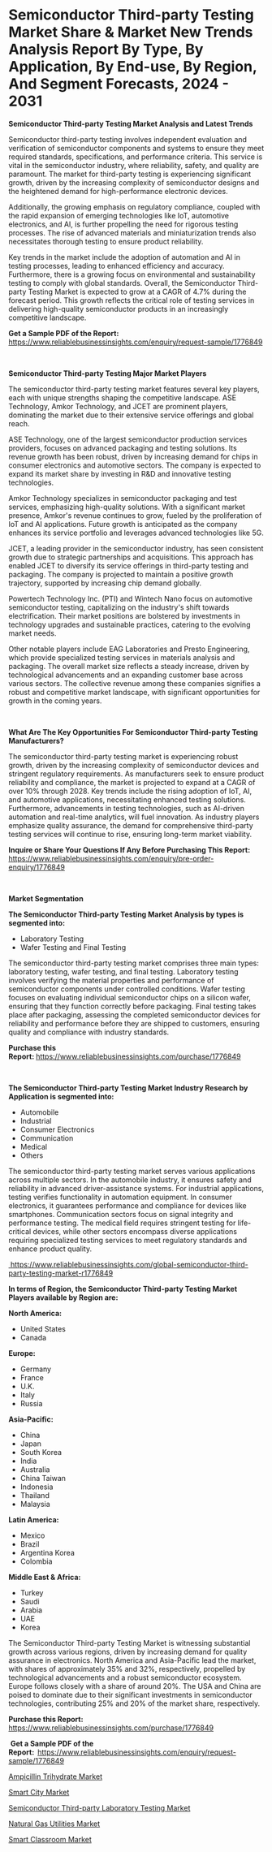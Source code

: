 <p><h1>Semiconductor Third-party Testing Market Share & Market New Trends Analysis Report By Type, By Application, By End-use, By Region, And Segment Forecasts, 2024 - 2031</h1></p><p><strong>Semiconductor Third-party Testing Market Analysis and Latest Trends</strong></p>
<p><p>Semiconductor third-party testing involves independent evaluation and verification of semiconductor components and systems to ensure they meet required standards, specifications, and performance criteria. This service is vital in the semiconductor industry, where reliability, safety, and quality are paramount. The market for third-party testing is experiencing significant growth, driven by the increasing complexity of semiconductor designs and the heightened demand for high-performance electronic devices. </p><p>Additionally, the growing emphasis on regulatory compliance, coupled with the rapid expansion of emerging technologies like IoT, automotive electronics, and AI, is further propelling the need for rigorous testing processes. The rise of advanced materials and miniaturization trends also necessitates thorough testing to ensure product reliability. </p><p>Key trends in the market include the adoption of automation and AI in testing processes, leading to enhanced efficiency and accuracy. Furthermore, there is a growing focus on environmental and sustainability testing to comply with global standards. Overall, the Semiconductor Third-party Testing Market is expected to grow at a CAGR of 4.7% during the forecast period. This growth reflects the critical role of testing services in delivering high-quality semiconductor products in an increasingly competitive landscape.</p></p>
<p><strong>Get a Sample PDF of the Report:&nbsp;</strong> <a href="https://www.reliablebusinessinsights.com/enquiry/request-sample/1776849?utm_campaign=1877&utm_medium=2&utm_source=Github&utm_content=ia&utm_term=20122024&utm_id=semiconductor-third-party-testing">https://www.reliablebusinessinsights.com/enquiry/request-sample/1776849</a></p>
<p>&nbsp;</p>
<p><strong>Semiconductor Third-party Testing Major Market Players</strong></p>
<p><p>The semiconductor third-party testing market features several key players, each with unique strengths shaping the competitive landscape. ASE Technology, Amkor Technology, and JCET are prominent players, dominating the market due to their extensive service offerings and global reach.</p><p>ASE Technology, one of the largest semiconductor production services providers, focuses on advanced packaging and testing solutions. Its revenue growth has been robust, driven by increasing demand for chips in consumer electronics and automotive sectors. The company is expected to expand its market share by investing in R&D and innovative testing technologies.</p><p>Amkor Technology specializes in semiconductor packaging and test services, emphasizing high-quality solutions. With a significant market presence, Amkor's revenue continues to grow, fueled by the proliferation of IoT and AI applications. Future growth is anticipated as the company enhances its service portfolio and leverages advanced technologies like 5G.</p><p>JCET, a leading provider in the semiconductor industry, has seen consistent growth due to strategic partnerships and acquisitions. This approach has enabled JCET to diversify its service offerings in third-party testing and packaging. The company is projected to maintain a positive growth trajectory, supported by increasing chip demand globally.</p><p>Powertech Technology Inc. (PTI) and Wintech Nano focus on automotive semiconductor testing, capitalizing on the industry's shift towards electrification. Their market positions are bolstered by investments in technology upgrades and sustainable practices, catering to the evolving market needs.</p><p>Other notable players include EAG Laboratories and Presto Engineering, which provide specialized testing services in materials analysis and packaging. The overall market size reflects a steady increase, driven by technological advancements and an expanding customer base across various sectors. The collective revenue among these companies signifies a robust and competitive market landscape, with significant opportunities for growth in the coming years.</p></p>
<p>&nbsp;</p>
<p><strong>What Are The Key Opportunities For Semiconductor Third-party Testing Manufacturers?</strong></p>
<p><p>The semiconductor third-party testing market is experiencing robust growth, driven by the increasing complexity of semiconductor devices and stringent regulatory requirements. As manufacturers seek to ensure product reliability and compliance, the market is projected to expand at a CAGR of over 10% through 2028. Key trends include the rising adoption of IoT, AI, and automotive applications, necessitating enhanced testing solutions. Furthermore, advancements in testing technologies, such as AI-driven automation and real-time analytics, will fuel innovation. As industry players emphasize quality assurance, the demand for comprehensive third-party testing services will continue to rise, ensuring long-term market viability.</p></p>
<p><strong>Inquire or Share Your Questions If Any Before Purchasing This Report:</strong> <a href="https://www.reliablebusinessinsights.com/enquiry/pre-order-enquiry/1776849?utm_campaign=1877&utm_medium=2&utm_source=Github&utm_content=ia&utm_term=20122024&utm_id=semiconductor-third-party-testing">https://www.reliablebusinessinsights.com/enquiry/pre-order-enquiry/1776849</a></p>
<p>&nbsp;</p>
<p><strong>Market Segmentation</strong></p>
<p><strong>The Semiconductor Third-party Testing Market Analysis by types is segmented into:</strong></p>
<p><ul><li>Laboratory Testing</li><li>Wafer Testing and Final Testing</li></ul></p>
<p><p>The semiconductor third-party testing market comprises three main types: laboratory testing, wafer testing, and final testing. Laboratory testing involves verifying the material properties and performance of semiconductor components under controlled conditions. Wafer testing focuses on evaluating individual semiconductor chips on a silicon wafer, ensuring that they function correctly before packaging. Final testing takes place after packaging, assessing the completed semiconductor devices for reliability and performance before they are shipped to customers, ensuring quality and compliance with industry standards.</p></p>
<p><strong>Purchase this Report:&nbsp;</strong><a href="https://www.reliablebusinessinsights.com/purchase/1776849?utm_campaign=1877&utm_medium=2&utm_source=Github&utm_content=ia&utm_term=20122024&utm_id=semiconductor-third-party-testing">https://www.reliablebusinessinsights.com/purchase/1776849</a></p>
<p>&nbsp;</p>
<p><strong>The Semiconductor Third-party Testing Market Industry Research by Application is segmented into:</strong></p>
<p><ul><li>Automobile</li><li>Industrial</li><li>Consumer Electronics</li><li>Communication</li><li>Medical</li><li>Others</li></ul></p>
<p><p>The semiconductor third-party testing market serves various applications across multiple sectors. In the automobile industry, it ensures safety and reliability in advanced driver-assistance systems. For industrial applications, testing verifies functionality in automation equipment. In consumer electronics, it guarantees performance and compliance for devices like smartphones. Communication sectors focus on signal integrity and performance testing. The medical field requires stringent testing for life-critical devices, while other sectors encompass diverse applications requiring specialized testing services to meet regulatory standards and enhance product quality.</p></p>
<p><a href="https://www.reliablebusinessinsights.com/global-semiconductor-third-party-testing-market-r1776849?utm_campaign=1877&utm_medium=2&utm_source=Github&utm_content=ia&utm_term=20122024&utm_id=semiconductor-third-party-testing">&nbsp;https://www.reliablebusinessinsights.com/global-semiconductor-third-party-testing-market-r1776849</a></p>
<p><strong>In terms of Region, the Semiconductor Third-party Testing Market Players available by Region are:</strong></p>
<p>
    <p> <strong> North America: </strong>
        <ul>
            <li>United States</li>
            <li>Canada</li>
        </ul>
        </p> 
    <p> <strong> Europe: </strong>
        <ul>
            <li>Germany</li>
            <li>France</li>
            <li>U.K.</li>
            <li>Italy</li>
            <li>Russia</li>
        </ul>
        </p> 
    <p> <strong> Asia-Pacific: </strong>
        <ul>
            <li>China</li>
            <li>Japan</li>
            <li>South Korea</li>
            <li>India</li>
            <li>Australia</li>
            <li>China Taiwan</li>
            <li>Indonesia</li>
            <li>Thailand</li>
            <li>Malaysia</li>
        </ul>
        </p> 
    <p> <strong> Latin America: </strong>
        <ul>
            <li>Mexico</li>
            <li>Brazil</li>
            <li>Argentina Korea</li>
            <li>Colombia</li>
        </ul>
        </p> 
    <p> <strong> Middle East & Africa: </strong>
        <ul>
            <li>Turkey</li>
            <li>Saudi</li>
            <li>Arabia</li>
            <li>UAE</li>
            <li>Korea</li>
        </ul>
    </p>
    </p>
<p><p>The Semiconductor Third-party Testing Market is witnessing substantial growth across various regions, driven by increasing demand for quality assurance in electronics. North America and Asia-Pacific lead the market, with shares of approximately 35% and 32%, respectively, propelled by technological advancements and a robust semiconductor ecosystem. Europe follows closely with a share of around 20%. The USA and China are poised to dominate due to their significant investments in semiconductor technologies, contributing 25% and 20% of the market share, respectively.</p></p>
<p><strong>Purchase this Report: </strong><a href="https://www.reliablebusinessinsights.com/purchase/1776849?utm_campaign=1877&utm_medium=2&utm_source=Github&utm_content=ia&utm_term=20122024&utm_id=semiconductor-third-party-testing">https://www.reliablebusinessinsights.com/purchase/1776849</a></p>
<p>&nbsp;<strong>Get a Sample PDF of the Report:&nbsp;&nbsp;</strong><a href="https://www.reliablebusinessinsights.com/enquiry/request-sample/1776849?utm_campaign=1877&utm_medium=2&utm_source=Github&utm_content=ia&utm_term=20122024&utm_id=semiconductor-third-party-testing">https://www.reliablebusinessinsights.com/enquiry/request-sample/1776849</a></p>
<p><strong></strong></p>
<p><p><a href="https://www.linkedin.com/pulse/analytics-driven-insights-ampicillin-trihydrate-market-revenue-znmaf?utm_campaign=1877&utm_medium=2&utm_source=Github&utm_content=ia&utm_term=20122024&utm_id=semiconductor-third-party-testing">Ampicillin Trihydrate Market</a></p><p><a href="https://www.linkedin.com/pulse/market-insights-global-smart-city-forecast-innovation-trends-yrjff?utm_campaign=1877&utm_medium=2&utm_source=Github&utm_content=ia&utm_term=20122024&utm_id=semiconductor-third-party-testing">Smart City Market</a></p><p><a href="https://github.com/elizabethdagraca/Market-Research-Report-List-5/blob/main/semiconductor-third-party-laboratory-testing-market.md?utm_campaign=1877&utm_medium=2&utm_source=Github&utm_content=ia&utm_term=20122024&utm_id=semiconductor-third-party-testing">Semiconductor Third-party Laboratory Testing Market</a></p><p><a href="https://www.linkedin.com/pulse/natural-gas-utilities-market-growth-study-provides-comprehensive-a4oif?utm_campaign=1877&utm_medium=2&utm_source=Github&utm_content=ia&utm_term=20122024&utm_id=semiconductor-third-party-testing">Natural Gas Utilities Market</a></p><p><a href="https://www.linkedin.com/pulse/competitive-landscape-analysis-innovations-thesmart-classroom-hxttf?utm_campaign=1877&utm_medium=2&utm_source=Github&utm_content=ia&utm_term=20122024&utm_id=semiconductor-third-party-testing">Smart Classroom Market</a></p></p>